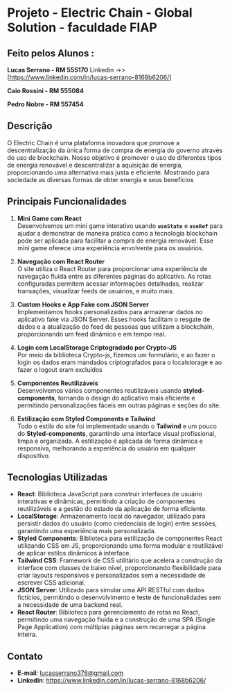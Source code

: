 # Projeto - Electric Chain - Global Solution -  faculdade FIAP

## Feito pelos Alunos :
**Lucas Serrano - RM 555170** Linkedin ->> [https://www.linkedin.com/in/lucas-serrano-8168b6206/]

**Caio Rossini - RM 555084**

**Pedro Nobre - RM 557454**

## Descrição
O Electric Chain é uma plataforma inovadora que promove a descentralização da única forma de compra de energia do governo através do uso de blockchain. Nosso objetivo é promover o uso de diferentes tipos de energia renovável e descentralizar a aquisição de energia, proporcionando uma alternativa mais justa e eficiente. Mostrando para sociedade as diversas formas de obter energia e seus benefícios

## Principais Funcionalidades
1. **Mini Game com React**  
   Desenvolvemos um mini game interativo usando **`useState`** e **`useRef`** para ajudar a demonstrar de maneira prática como a tecnologia blockchain pode ser aplicada para facilitar a compra de energia renovável. Esse mini game oferece uma experiência envolvente para os usuários.

2. **Navegação com React Router**  
   O site utiliza o React Router para proporcionar uma experiência de navegação fluida entre as diferentes páginas do aplicativo. As rotas configuradas permitem acessar informações detalhadas, realizar transações, visualizar feeds de usuários, e muito mais.

3. **Custom Hooks e App Fake com JSON Server**  
   Implementamos hooks personalizados para armazenar dados no aplicativo fake via JSON Server. Esses hooks facilitam o resgate de dados e a atualização do feed de pessoas que utilizam a blockchain, proporcionando um feed dinâmico e em tempo real.

4. **Login com LocalStorage Criptogradado por Crypto-JS**  
   Por meio da biblioteca Crypto-js, fizemos um formulário, e ao fazer o login os dados eram mandados criptografados para o localstorage e ao fazer o logout eram excluídos

4. **Componentes Reutilizáveis**  
   Desenvolvemos vários componentes reutilizáveis usando **styled-components**, tornando o design do aplicativo mais eficiente e permitindo personalizações fáceis em outras páginas e seções do site.

6. **Estilização com Styled Components e Tailwind**  
   Todo o estilo do site foi implementado usando o **Tailwind** e um pouco do **Styled-components**, garantindo uma interface visual profissional, limpa e organizada. A estilização é aplicada de forma dinâmica e responsiva, melhorando a experiência do usuário em qualquer dispositivo.


## Tecnologias Utilizadas

- **React**: Biblioteca JavaScript para construir interfaces de usuário interativas e dinâmicas, permitindo a criação de componentes reutilizáveis e a gestão do estado da aplicação de forma eficiente.
- **LocalStorage**: Armazenamento local do navegador, utilizado para persistir dados do usuário (como credenciais de login) entre sessões, garantindo uma experiência mais personalizada.
- **Styled Components**: Biblioteca para estilização de componentes React utilizando CSS em JS, proporcionando uma forma modular e reutilizável de aplicar estilos dinâmicos à interface.
- **Tailwind CSS**: Framework de CSS utilitário que acelera a construção da interface com classes de baixo nível, proporcionando flexibilidade para criar layouts responsivos e personalizados sem a necessidade de escrever CSS adicional.
- **JSON Server**: Utilizado para simular uma API RESTful com dados fictícios, permitindo o desenvolvimento e teste de funcionalidades sem a necessidade de uma backend real.
- **React Router**: Biblioteca para gerenciamento de rotas no React, permitindo uma navegação fluida e a construção de uma SPA (Single Page Application) com múltiplas páginas sem recarregar a página inteira.


## Contato
- **E-mail**: lucasserrano376@gmail.com
- **LinkedIn**: https://www.linkedin.com/in/lucas-serrano-8168b6206/

